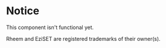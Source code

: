 # Notice
This component isn't functional yet.

Rheem and EziSET are registered trademarks of their owner(s).